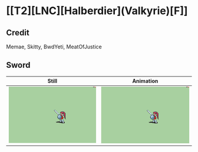 # [\[T2\]\[LNC\]\[Halberdier\]\(Valkyrie\)\[F\]]

## Credit

Memae, Skitty, BwdYeti, MeatOfJustice
	
## Sword

| Still | Animation |
| :---: | :-------: |
| ![Sword still](./Sword_000.png) | ![Sword animation](./Sword.gif) |
